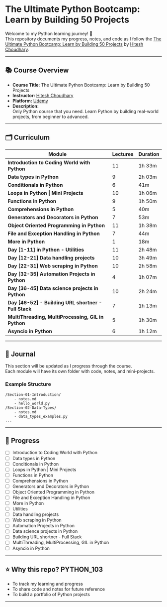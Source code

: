 # The Ultimate Python Bootcamp: Learn by Building 50 Projects

Welcome to my Python learning journey! 🚀  
This repository documents my progress, notes, and code as I follow the [The Ultimate Python Bootcamp: Learn by Building 50 Projects](https://www.udemy.com/course/100-days-of-python/?couponCode=KEEPLEARNING) by [Hitesh Choudhary](https://www.udemy.com/user/hitesh-choudharycom/).

---

## 📚 Course Overview

- **Course Title:** The Ultimate Python Bootcamp: Learn by Building 50 Projects  
- **Instructor:** [Hitesh Choudhary](https://www.udemy.com/user/hitesh-choudharycom/)  
- **Platform:** [Udemy](https://www.udemy.com/course/100-days-of-python/?couponCode=KEEPLEARNING)  
- **Description:**  
  Only Python course that you need. Learn Python by building real-world projects, from beginner to advanced.

---

## 🗂️ Curriculum

| Module | Lectures | Duration |
|--------|----------|----------|
| **Introduction to Coding World with Python** | 11 | 1h 33m |
| **Data types in Python** | 9 | 2h 03m |
| **Conditionals in Python** | 6 | 41m |
| **Loops in Python \| Mini Projects** | 10 | 1h 06m |
| **Functions in Python** | 9 | 1h 50m |
| **Comprehensions in Python** | 5 | 40m |
| **Generators and Decorators in Python** | 7 | 53m |
| **Object Oriented Programming in Python** | 11 | 1h 38m |
| **File and Exception Handling in Python** | 7 | 44m |
| **More in Python** | 1 | 18m |
| **Day [1-11] in Python - Utilities** | 11 | 2h 48m |
| **Day [12-21] Data handling projects** | 10 | 3h 49m |
| **Day [22-31] Web scraping in Python** | 10 | 2h 58m |
| **Day [32-35] Automation Projects in Python** | 4 | 1h 07m |
| **Day [36-45] Data science projects in Python** | 10 | 2h 24m |
| **Day [46-52] - Building URL shortner - Full Stack** | 7 | 1h 13m |
| **MultiThreading, MultiProcessing, GIL in Python** | 5 | 1h 30m |
| **Asyncio in Python** | 6 | 1h 12m |

---

## 📝 Journal

This section will be updated as I progress through the course.  
Each module will have its own folder with code, notes, and mini-projects.

### Example Structure

```
/Section-01-Introduction/
    - notes.md
    - hello_world.py
/Section-02-Data-Types/
    - notes.md
    - data_types_examples.py
...
```

---

## 📅 Progress

- [ ] Introduction to Coding World with Python
- [ ] Data types in Python
- [ ] Conditionals in Python
- [ ] Loops in Python | Mini Projects
- [ ] Functions in Python
- [ ] Comprehensions in Python
- [ ] Generators and Decorators in Python
- [ ] Object Oriented Programming in Python
- [ ] File and Exception Handling in Python
- [ ] More in Python
- [ ] Utilities
- [ ] Data handling projects
- [ ] Web scraping in Python
- [ ] Automation Projects in Python
- [ ] Data science projects in Python
- [ ] Building URL shortner - Full Stack
- [ ] MultiThreading, MultiProcessing, GIL in Python
- [ ] Asyncio in Python

---

## ⭐️ Why this repo? PYTHON_103

- To track my learning and progress
- To share code and notes for future reference
- To build a portfolio of Python projects

---